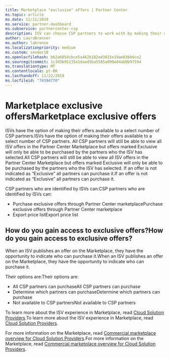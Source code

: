 ```yaml
---
title: Marketplace "exclusive" offers | Partner Center
ms.topic: article
ms.date: 11/21/2019
ms.service: partner-dashboard
ms.subservice: partnercenter-csp
description: ISV can choose CSP partners to work with by making their offers exclusive.
author: LauraBrenner
ms.author: labrenne
ms.localizationpriority: medium
ms.custom: seodec18
ms.openlocfilehash: b62a685dcbce5a462b182ad3015e19ae03bb6ce2
ms.sourcegitcommit: 1c3d3b95135e1daad5ba5585a090e84ab0b97594
ms.translationtype: MT
ms.contentlocale: pt-BR
ms.lasthandoff: 11/22/2019
ms.locfileid: "74384770"
---
```

# <a name="marketplace-exclusive-offers"></a><span data-ttu-id="62f5f-103">Marketplace exclusive offers</span><span class="sxs-lookup"><span data-stu-id="62f5f-103">Marketplace exclusive offers</span></span>

<span data-ttu-id="62f5f-104">ISVs have the option of making their offers available to a select number of CSP partners.</span><span class="sxs-lookup"><span data-stu-id="62f5f-104">ISVs have the option of making their offers available to a select number of CSP partners.</span></span> <span data-ttu-id="62f5f-105">All CSP partners will still be able to view all ISV offers in the Partner Center Marketplace but offers marked Exclusive will only be able to be purchased by the partners who the ISV has selected.</span><span class="sxs-lookup"><span data-stu-id="62f5f-105">All CSP partners will still be able to view all ISV offers in the Partner Center Marketplace but offers marked Exclusive will only be able to be purchased by the partners who the ISV has selected.</span></span> <span data-ttu-id="62f5f-106">If an offer is not indicated as “Exclusive” all partners can purchase it.</span><span class="sxs-lookup"><span data-stu-id="62f5f-106">If an offer is not indicated as “Exclusive” all partners can purchase it.</span></span>

<span data-ttu-id="62f5f-107">CSP partners who are identified by ISVs can:</span><span class="sxs-lookup"><span data-stu-id="62f5f-107">CSP partners who are identified by ISVs can:</span></span>

- <span data-ttu-id="62f5f-108">Purchase exclusive offers through Partner Center marketplace</span><span class="sxs-lookup"><span data-stu-id="62f5f-108">Purchase exclusive offers through Partner Center marketplace</span></span>
- <span data-ttu-id="62f5f-109">Export price list</span><span class="sxs-lookup"><span data-stu-id="62f5f-109">Export price list</span></span>

## <a name="how-do-you-gain-access-to-exclusive-offers"></a><span data-ttu-id="62f5f-110">How do you gain access to exclusive offers?</span><span class="sxs-lookup"><span data-stu-id="62f5f-110">How do you gain access to exclusive offers?</span></span>

<span data-ttu-id="62f5f-111">When an ISV publishes an offer on the Marketplace, they have the opportunity to indicate who can purchase it.</span><span class="sxs-lookup"><span data-stu-id="62f5f-111">When an ISV publishes an offer on the Marketplace, they have the opportunity to indicate who can purchase it.</span></span> 

<span data-ttu-id="62f5f-112">Their options are:</span><span class="sxs-lookup"><span data-stu-id="62f5f-112">Their options are:</span></span>

- <span data-ttu-id="62f5f-113">All CSP partners can purchase</span><span class="sxs-lookup"><span data-stu-id="62f5f-113">All CSP partners can purchase</span></span>
- <span data-ttu-id="62f5f-114">Determine which partners can purchase</span><span class="sxs-lookup"><span data-stu-id="62f5f-114">Determine which partners can purchase</span></span>
- <span data-ttu-id="62f5f-115">Not available to CSP partners</span><span class="sxs-lookup"><span data-stu-id="62f5f-115">Not available to CSP partners</span></span>

<span data-ttu-id="62f5f-116">To learn more about the ISV experience in Marketplace, read [Cloud Solution Providers](https://docs.microsoft.com/azure/marketplace/cloud-solution-providers).</span><span class="sxs-lookup"><span data-stu-id="62f5f-116">To learn more about the ISV experience in Marketplace, read [Cloud Solution Providers](https://docs.microsoft.com/azure/marketplace/cloud-solution-providers).</span></span>

<span data-ttu-id="62f5f-117">For more information on the Marketplace, read [Commercial marketplace overview for Cloud Solution Providers](https://docs.microsoft.partner-center/commercial-marketplace-overview.md).</span><span class="sxs-lookup"><span data-stu-id="62f5f-117">For more information on the Marketplace, read [Commercial marketplace overview for Cloud Solution Providers](https://docs.microsoft.partner-center/commercial-marketplace-overview.md).</span></span>